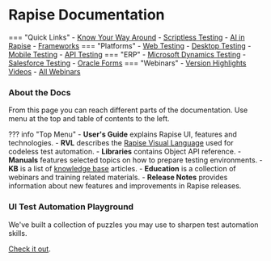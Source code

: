 # Rapise Documentation

=== "Quick Links"
    - [Know Your Way Around](./Intro/orientation.md)
    - [Scriptless Testing](codeless.md)
    - [AI in Rapise](./Intro/ai.md)
    - [Frameworks](./Guide/Frameworks/frameworks.md)
=== "Platforms"
    - [Web Testing](web.md)
    - [Desktop Testing](desktop.md)
    - [Mobile Testing](mobile.md)
    - [API Testing](api.md)
=== "ERP"
    - [Microsoft Dynamics Testing](dynamics.md)
    - [Salesforce Testing](./Guide/salesforce_com.md)
    - [Oracle Forms](./Guide/oracleforms_testing.md)
=== "Webinars"
    - [Version Highlights Videos](./Intro//webinars.md#singles)
    - [All Webinars](./Intro/webinars.md)

### About the Docs

From this page you can reach different parts of the documentation. Use menu at the top and table of contents to the left.

??? info "Top Menu"
    - **User's Guide** explains Rapise UI, features and technologies.
    - **RVL** describes the [Rapise Visual Language](./Guide/visual_language.md) used for codeless test automation.
    - **Libraries** contains Object API reference.
    - **Manuals** features selected topics on how to prepare testing environments.
    - **KB** is a list of [knowledge base](./Manuals/kb.md) articles.
    - **Education** is a collection of webinars and training related materials.
    - **Release Notes** provides information about new features and improvements in Rapise releases.

### UI Test Automation Playground

We've built a collection of puzzles you may use to sharpen test automation skills. 

[Check it out](http://www.uitestingplayground.com/).

